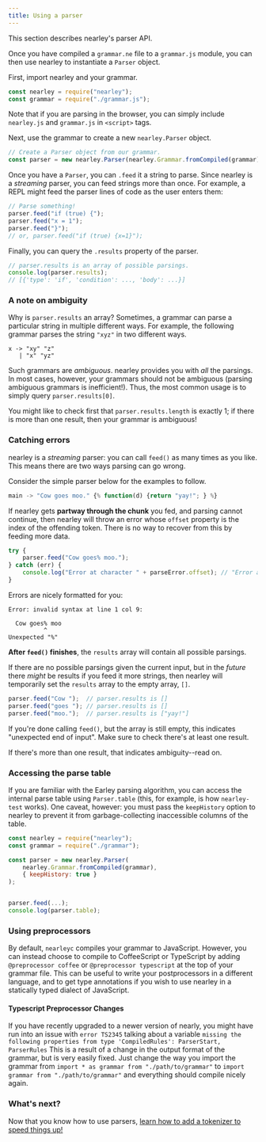 ```yaml
---
title: Using a parser
---
```


This section describes nearley's parser API.

Once you have compiled a `grammar.ne` file to a `grammar.js` module, you can
then use nearley to instantiate a `Parser` object.

First, import nearley and your grammar.

```js
const nearley = require("nearley");
const grammar = require("./grammar.js");
```

Note that if you are parsing in the browser, you can simply include
`nearley.js` and `grammar.js` in `<script>` tags.

Next, use the grammar to create a new `nearley.Parser` object.

```js
// Create a Parser object from our grammar.
const parser = new nearley.Parser(nearley.Grammar.fromCompiled(grammar));
```

Once you have a `Parser`, you can `.feed` it a string to parse. Since nearley
is a *streaming* parser, you can feed strings more than once. For example, a
REPL might feed the parser lines of code as the user enters them:

```js
// Parse something!
parser.feed("if (true) {");
parser.feed("x = 1");
parser.feed("}");
// or, parser.feed("if (true) {x=1}");
```

Finally, you can query the `.results` property of the parser.

```js
// parser.results is an array of possible parsings.
console.log(parser.results);
// [{'type': 'if', 'condition': ..., 'body': ...}]
```


### A note on ambiguity

Why is `parser.results` an array? Sometimes, a grammar can parse a particular
string in multiple different ways. For example, the following grammar parses
the string `"xyz"` in two different ways.

```ne
x -> "xy" "z"
   | "x" "yz"
```

Such grammars are *ambiguous*. nearley provides you with *all* the parsings. In
most cases, however, your grammars should not be ambiguous (parsing ambiguous
grammars is inefficient!). Thus, the most common usage is to simply query
`parser.results[0]`.

You might like to check first that `parser.results.length` is exactly 1; if
there is more than one result, then your grammar is ambiguous!


### Catching errors

nearley is a *streaming* parser: you can call `feed()` as many times as you
like. This means there are two ways parsing can go wrong.

Consider the simple parser below for the examples to follow.

```js
main -> "Cow goes moo." {% function(d) {return "yay!"; } %}
```

If nearley gets **partway through the chunk** you fed, and parsing cannot
continue, then nearley will throw an error whose `offset` property is the index
of the offending token. There is no way to recover from this by feeding more
data.

```js
try {
    parser.feed("Cow goes% moo.");
} catch (err) {
    console.log("Error at character " + parseError.offset); // "Error at character 9"
}
```

Errors are nicely formatted for you:

```
Error: invalid syntax at line 1 col 9:

  Cow goes% moo
          ^
Unexpected "%"
```

**After `feed()` finishes**, the `results` array will contain all possible
parsings.

If there are no possible parsings given the current input, but in the *future*
there *might* be results if you feed it more strings, then nearley will
temporarily set the `results` array to the empty array, `[]`.

```js
parser.feed("Cow ");  // parser.results is []
parser.feed("goes "); // parser.results is []
parser.feed("moo.");  // parser.results is ["yay!"]
```

If you're done calling `feed()`, but the array is still empty, this indicates
"unexpected end of input". Make sure to check there's at least one result.

If there's more than one result, that indicates ambiguity--read on.


### Accessing the parse table

If you are familiar with the Earley parsing algorithm, you can access the
internal parse table using `Parser.table` (this, for example, is how
`nearley-test` works). One caveat, however: you must pass the `keepHistory`
option to nearley to prevent it from garbage-collecting inaccessible columns of
the table.

```js
const nearley = require("nearley");
const grammar = require("./grammar");

const parser = new nearley.Parser(
    nearley.Grammar.fromCompiled(grammar),
    { keepHistory: true }
);


parser.feed(...);
console.log(parser.table);
```

### Using preprocessors

By default, `nearleyc` compiles your grammar to JavaScript. However, you can
instead choose to compile to CoffeeScript or TypeScript by adding
`@preprocessor coffee` or `@preprocessor typescript` at the top of your grammar
file. This can be useful to write your postprocessors in a different language,
and to get type annotations if you wish to use nearley in a statically typed
dialect of JavaScript.

#### Typescript Preprocessor Changes

If you have recently upgraded to a newer version of nearly, you might have run
into an issue with `error TS2345` talking about a variable
`missing the following properties from type 'CompiledRules': ParserStart, ParserRules`
This is a result of a change in the output format of the grammar, but is very easily fixed.
Just change the way you import the grammar from `import * as grammar from "./path/to/grammar"`
to `import grammar from "./path/to/grammar"` and everything should compile nicely again.

### What's next?

Now that you know how to use parsers, [learn how to add a tokenizer to speed
things up!](tokenizers)
